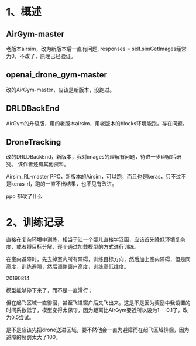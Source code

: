 # 1、概述

## AirGym-master 

老版本airsim，改为新版本后一直有问题, responses = self.simGetImages经常为0，不改了，原理已经验证。

## openai_drone_gym-master

改的AirGym-master，应该是新版本，没跑过。

## DRLDBackEnd

AirGym的升级版，用的老版本airsim，用老版本的blocks环境能跑，存在问题。

## DroneTracking

改的DRLDBackEnd，新版本，我对images的理解有问题，待进一步理解后研究。
该作者还有其他资料。





Airsim_RL-master PPO，新版本的Airsim，可以跑，而且也是keras，只不过不是keras-rl，跑的一直不出结果，也不见有改进。

ppo 都改了什么


# 2、训练记录

直接在复杂环境中训练，相当于让一个婴儿直接学泛函，应该首先降低环境复杂度，或者将目标分解，逐个通过加载模型的方式进行训练。

在室内避障时，先去掉室内所有障碍，训练目标方向，然后加上室内障碍，但是同高度，训练避障，然后调整窗户高度，训练高低维度。

20190814

模型能够停下来了，而不是一直滑行；

但在起飞区域一直徘徊，甚至飞进窗户后又飞出来。这是不是因为奖励中我设置的时间系数低了，模型变得太保守，因为距离比AirGym要近所以设为1---0.1了，改为0.5尝试。

是不是应该先把drone送进区域，要不然他会一直为避障而在起飞区域徘徊，因为避障的惩罚太大了100。

